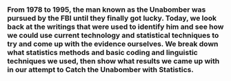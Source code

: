 ### From 1978 to 1995, the man known as the Unabomber was pursued by the FBI until they finally got lucky. Today, we look back at the writings that were used to identify him and see how we could use current technology and statistical techniques to try and come up with the evidence ourselves. We break down what statistics methods and basic coding and linguistic techniques we used, then show what results we came up with in our attempt to Catch the Unabomber with Statistics.

<!--
**marypatsy/marypatsy** is a ✨ _special_ ✨ repository because its `README.md` (this file) appears on your GitHub profile.

Here are some ideas to get you started:

- 🔭 I’m currently working on ...
- 🌱 I’m currently learning ...
- 👯 I’m looking to collaborate on ...
- 🤔 I’m looking for help with ...
- 💬 Ask me about ...
- 📫 How to reach me: ...
- 😄 Pronouns: ...
- ⚡ Fun fact: ...
-->
